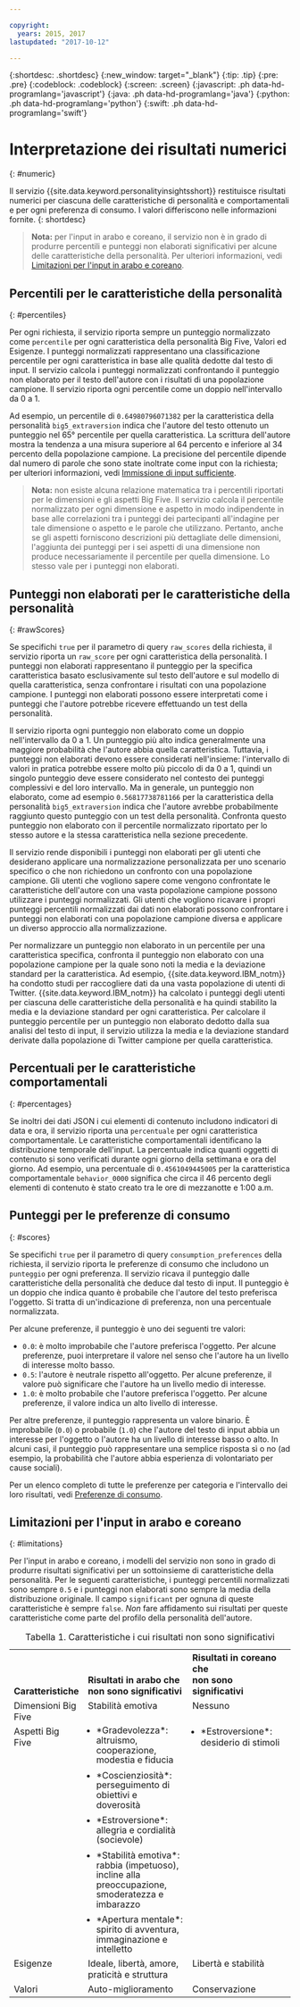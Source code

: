 ```yaml
---

copyright:
  years: 2015, 2017
lastupdated: "2017-10-12"

---
```


{:shortdesc: .shortdesc}
{:new_window: target="_blank"}
{:tip: .tip}
{:pre: .pre}
{:codeblock: .codeblock}
{:screen: .screen}
{:javascript: .ph data-hd-programlang='javascript'}
{:java: .ph data-hd-programlang='java'}
{:python: .ph data-hd-programlang='python'}
{:swift: .ph data-hd-programlang='swift'}

# Interpretazione dei risultati numerici
{: #numeric}

Il servizio {{site.data.keyword.personalityinsightsshort}} restituisce risultati numerici per ciascuna delle caratteristiche di personalità e comportamentali e per ogni preferenza di consumo. I valori differiscono nelle informazioni fornite.
{: shortdesc}

> **Nota:** per l'input in arabo e coreano, il servizio non è in grado di produrre percentili e punteggi non elaborati significativi per alcune delle caratteristiche della personalità. Per ulteriori informazioni, vedi [Limitazioni per l'input in arabo e coreano](#limitations).

## Percentili per le caratteristiche della personalità
{: #percentiles}

Per ogni richiesta, il servizio riporta sempre un punteggio normalizzato come `percentile` per ogni caratteristica della personalità Big Five, Valori ed Esigenze. I punteggi normalizzati rappresentano una classificazione percentile per ogni caratteristica in base alle qualità dedotte dal testo di input. Il servizio calcola i punteggi normalizzati confrontando il punteggio non elaborato per il testo dell'autore con i risultati di una popolazione campione. Il servizio riporta ogni percentile come un doppio nell'intervallo da 0 a 1.

Ad esempio, un percentile di `0.64980796071382` per la caratteristica della personalità `big5_extraversion` indica che l'autore del testo ottenuto un punteggio nel 65° percentile per quella caratteristica. La scrittura dell'autore mostra la tendenza a una misura superiore al 64 percento e inferiore al 34 percento della popolazione campione. La precisione del percentile dipende dal numero di parole che sono state inoltrate come input con la richiesta; per ulteriori informazioni, vedi [Immissione di input sufficiente](/docs/services/personality-insights/input.html#sufficient).

> **Nota:** non esiste alcuna relazione matematica tra i percentili riportati per le dimensioni e gli aspetti Big Five. Il servizio calcola il percentile normalizzato per ogni dimensione e aspetto in modo indipendente in base alle correlazioni tra i punteggi dei partecipanti all'indagine per tale dimensione o aspetto e le parole che utilizzano. Pertanto, anche se gli aspetti forniscono descrizioni più dettagliate delle dimensioni, l'aggiunta dei punteggi per i sei aspetti di una dimensione non produce necessariamente il percentile per quella dimensione. Lo stesso vale per i punteggi non elaborati.

## Punteggi non elaborati per le caratteristiche della personalità
{: #rawScores}

Se specifichi `true` per il parametro di query `raw_scores` della richiesta, il servizio riporta un `raw_score` per ogni caratteristica della personalità. I punteggi non elaborati rappresentano il punteggio per la specifica caratteristica basato esclusivamente sul testo dell'autore e sul modello di quella caratteristica, senza confrontare i risultati con una popolazione campione. I punteggi non elaborati possono essere interpretati come i punteggi che l'autore potrebbe ricevere effettuando un test della personalità.

Il servizio riporta ogni punteggio non elaborato come un doppio nell'intervallo da 0 a 1. Un punteggio più alto indica generalmente una maggiore probabilità che l'autore abbia quella caratteristica. Tuttavia, i punteggi non elaborati devono essere considerati nell'insieme: l'intervallo di valori in pratica potrebbe essere molto più piccolo di da 0 a 1, quindi un singolo punteggio deve essere considerato nel contesto dei punteggi complessivi e del loro intervallo. Ma in generale, un punteggio non elaborato, come ad esempio `0.56817738781166` per la caratteristica della personalità `big5_extraversion` indica che l'autore avrebbe probabilmente raggiunto questo punteggio con un test della personalità. Confronta questo punteggio non elaborato con il percentile normalizzato riportato per lo stesso autore e la stessa caratteristica nella sezione precedente.

Il servizio rende disponibili i punteggi non elaborati per gli utenti che desiderano applicare una normalizzazione personalizzata per uno scenario specifico o che non richiedono un confronto con una popolazione campione. Gli utenti che vogliono sapere come vengono confrontate le caratteristiche dell'autore con una vasta popolazione campione possono utilizzare i punteggi normalizzati. Gli utenti che vogliono ricavare i propri punteggi percentili normalizzati dai dati non elaborati possono confrontare i punteggi non elaborati con una popolazione campione diversa e applicare un diverso approccio alla normalizzazione.

Per normalizzare un punteggio non elaborato in un percentile per una caratteristica specifica, confronta il punteggio non elaborato con una popolazione campione per la quale sono noti la media e la deviazione standard per la caratteristica. Ad esempio, {{site.data.keyword.IBM_notm}} ha condotto studi per raccogliere dati da una vasta popolazione di utenti di Twitter. {{site.data.keyword.IBM_notm}} ha calcolato i punteggi degli utenti per ciascuna delle caratteristiche della personalità e ha quindi stabilito la media e la deviazione standard per ogni caratteristica. Per calcolare il punteggio percentile per un punteggio non elaborato dedotto dalla sua analisi del testo di input, il servizio utilizza la media e la deviazione standard derivate dalla popolazione di Twitter campione per quella caratteristica.

## Percentuali per le caratteristiche comportamentali
{: #percentages}

Se inoltri dei dati JSON i cui elementi di contenuto includono indicatori di data e ora, il servizio riporta una `percentuale` per ogni caratteristica comportamentale. Le caratteristiche comportamentali identificano la distribuzione temporale dell'input. La percentuale indica quanti oggetti di contenuto si sono verificati durante ogni giorno della settimana e ora del giorno. Ad esempio, una percentuale di `0.4561049445005` per la caratteristica comportamentale `behavior_0000` significa che circa il 46 percento degli elementi di contenuto è stato creato tra le ore di mezzanotte e 1:00 a.m.

## Punteggi per le preferenze di consumo
{: #scores}

Se specifichi `true` per il parametro di query `consumption_preferences` della richiesta, il servizio riporta le preferenze di consumo che includono un `punteggio` per ogni preferenza. Il servizio ricava il punteggio dalle caratteristiche della personalità che deduce dal testo di input. Il punteggio è un doppio che indica quanto è probabile che l'autore del testo preferisca l'oggetto. Si tratta di un'indicazione di preferenza, non una percentuale normalizzata.

Per alcune preferenze, il punteggio è uno dei seguenti tre valori:

-   `0.0`: è molto improbabile che l'autore preferisca l'oggetto. Per alcune preferenze, puoi interpretare il valore nel senso che l'autore ha un livello di interesse molto basso. 
-   `0.5`: l'autore è neutrale rispetto all'oggetto. Per alcune preferenze, il valore può significare che l'autore ha un livello medio di interesse.
-   `1.0`: è molto probabile che l'autore preferisca l'oggetto. Per alcune preferenze, il valore indica un alto livello di interesse.

Per altre preferenze, il punteggio rappresenta un valore binario. È improbabile (`0.0`) o probabile (`1.0`) che l'autore del testo di input abbia un interesse per l'oggetto o l'autore ha un livello di interesse basso o alto. In alcuni casi, il punteggio può rappresentare una semplice risposta sì o no (ad esempio, la probabilità che l'autore abbia esperienza di volontariato per cause sociali).

Per un elenco completo di tutte le preferenze per categoria e l'intervallo dei loro risultati, vedi [Preferenze di consumo](/docs/services/personality-insights/preferences.html).

## Limitazioni per l'input in arabo e coreano
{: #limitations}

Per l'input in arabo e coreano, i modelli del servizio non sono in grado di produrre risultati significativi per un sottoinsieme di caratteristiche della personalità. Per le seguenti caratteristiche, i punteggi percentili normalizzati sono sempre `0.5` e i punteggi non elaborati sono sempre la media della distribuzione originale. Il campo `significant` per ognuna di queste caratteristiche è sempre `false`. *Non* fare affidamento sui risultati per queste caratteristiche come parte del profilo della personalità dell'autore.

<table>
  <caption>Tabella 1. Caratteristiche i cui risultati non sono significativi</caption>
  <tr>
    <th style="text-align:left; vertical-align:bottom">
      Caratteristiche
    </th>
    <th style="text-align:left; vertical-align:bottom; width:40%">
      Risultati in arabo che<br/>non sono significativi
    </th>
    <th style="text-align:left; vertical-align:bottom; width:40%">
      Risultati in coreano che <br/>non sono significativi
    </th>
  </tr>
  <tr>
    <td style="text-align:left; vertical-align:top">
      Dimensioni Big Five
    </td>
    <td style="text-align:left; vertical-align:top">
      Stabilità emotiva
    </td>
    <td style="text-align:left; vertical-align:top">
      Nessuno
    </td>
  </tr>
  <tr>
    <td style="text-align:left; vertical-align:top">
      Aspetti Big Five
    </td>
    <td style="text-align:left; vertical-align:top">
      <ul style="margin:0px 0px 0px 15px; padding:0px">
        <li style="margin:0px; line-height:110%; padding:0px">
          *Gradevolezza*: altruismo, cooperazione, modestia e fiducia
        </li>
        <li style="margin:10px 0px 0px 0px; line-height:110%; padding:0px">
          *Coscienziosità*: perseguimento di obiettivi e doverosità
        </li>
        <li style="margin:10px 0px 0px 0px; line-height:110%; padding:0px">
          *Estroversione*: allegria e cordialità (socievole)
        </li>
        <li style="margin:10px 0px 0px 0px; line-height:110%; padding:0px">
          *Stabilità emotiva*: rabbia (impetuoso), incline alla preoccupazione, smoderatezza
          e imbarazzo
        </li>
        <li style="margin:10px 0px 0px 0px; line-height:110%; padding:0px">
          *Apertura mentale*: spirito di avventura, immaginazione e intelletto
        </li>
      </ul>
    </td>
    <td style="text-align:left; vertical-align:top">
      <ul style="margin:0px 0px 0px 15px; padding:0px">
        <li style="margin:0px; padding:0px">
          *Estroversione*: desiderio di stimoli
        </li>
      </ul>
    </td>
  </tr>
  <tr>
    <td style="text-align:left; vertical-align:top">
      Esigenze
    </td>
    <td style="text-align:left; vertical-align:top">
      Ideale, libertà, amore, praticità e struttura
    </td>
    <td style="text-align:left; vertical-align:top">
      Libertà e stabilità
    </td>
  </tr>
  </tr>
    <td style="text-align:left; vertical-align:top">
      Valori
    </td>
    <td style="text-align:left; vertical-align:top">
      Auto-miglioramento
    </td>
    <td style="text-align:left; vertical-align:top">
      Conservazione
    </td>
  </tr>
</table>
